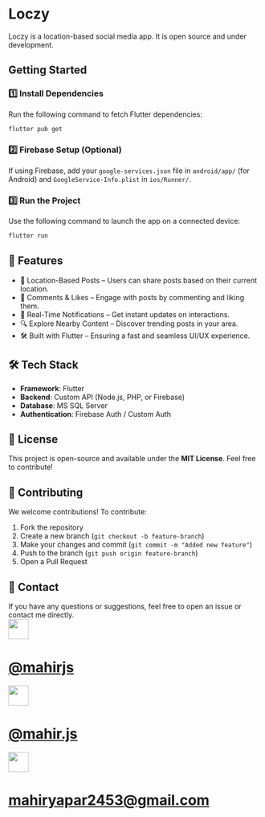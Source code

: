 # Loczy

Loczy is a location-based social media app. It is open source and under development.

## Getting Started

### 1️⃣ Install Dependencies  
Run the following command to fetch Flutter dependencies:  

```sh
flutter pub get
```

### 2️⃣ Firebase Setup (Optional)  
If using Firebase, add your `google-services.json` file in `android/app/` (for Android) and `GoogleService-Info.plist` in `ios/Runner/`.  

### 3️⃣ Run the Project  
Use the following command to launch the app on a connected device:  

```sh
flutter run
```

## 📌 Features
- 📍 Location-Based Posts – Users can share posts based on their current location.  
- 💬 Comments & Likes – Engage with posts by commenting and liking them.  
- 🔔 Real-Time Notifications – Get instant updates on interactions.  
- 🔍 Explore Nearby Content – Discover trending posts in your area.  
- 🛠️ Built with Flutter – Ensuring a fast and seamless UI/UX experience.  

## 🛠️ Tech Stack
- **Framework**: Flutter  
- **Backend**: Custom API (Node.js, PHP, or Firebase)  
- **Database**: MS SQL Server  
- **Authentication**: Firebase Auth / Custom Auth  

## 📄 License
This project is open-source and available under the **MIT License**. Feel free to contribute!  

## 🤝 Contributing
We welcome contributions! To contribute:  
1. Fork the repository  
2. Create a new branch (`git checkout -b feature-branch`)  
3. Make your changes and commit (`git commit -m "Added new feature"`)  
4. Push to the branch (`git push origin feature-branch`)  
5. Open a Pull Request  

## 📩 Contact
If you have any questions or suggestions, feel free to open an issue or contact me directly.
<br>
<a href="https://twitter.com/mahirjs" target="_blank">
  <img src="https://cdn-icons-png.flaticon.com/512/733/733579.png" width="40">
  <h1> @mahirjs </h1>
</a>  
<a href="https://instagram.com/mahir.js" target="_blank">
  <img src="https://cdn-icons-png.flaticon.com/512/2111/2111463.png" width="40">
  <h1> @mahir.js </h1>
</a>  
<a href="mailto:mahiryapar2453@gmail.com">
  <img src="https://cdn-icons-png.flaticon.com/512/732/732200.png" width="40">
  <h1> mahiryapar2453@gmail.com </h1>
</a> 
